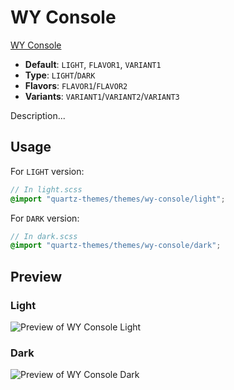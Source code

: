 # WY Console

[WY Console](https://www.buymeacoffee.com/Satchelmouth)

- **Default**: `LIGHT`, `FLAVOR1`, `VARIANT1`
- **Type**: `LIGHT`/`DARK`
- **Flavors**: `FLAVOR1`/`FLAVOR2`
- **Variants**: `VARIANT1`/`VARIANT2`/`VARIANT3`

Description...

## Usage

For `LIGHT` version:

```scss
// In light.scss
@import "quartz-themes/themes/wy-console/light";
```

For `DARK` version:

```scss
// In dark.scss
@import "quartz-themes/themes/wy-console/dark";
```

## Preview

### Light

![Preview of WY Console Light](preview-light.png)

### Dark

![Preview of WY Console Dark](preview-dark.png)
